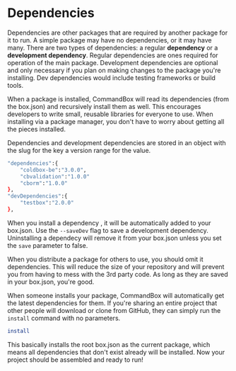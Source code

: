 # Dependencies

Dependencies are other packages that are required by another package for it to run.  A simple package may have no dependencies, or it may have many.  There are two types of dependencies: a regular **dependency** or a **development dependency**.  Regular dependencies are ones required for operation of the main package.  Development dependencies are optional and only necessary if you plan on making changes to the package you're installing.  Dev dependencies would include testing frameworks or build tools. 

When a package is installed, CommandBox will read its dependencies (from the box.json) and recursively install them as well. This encourages developers to write small, reusable libraries for everyone to use. When installing via a package manager, you don't have to worry about getting all the pieces installed.

Dependencies and development dependencies are stored in an object with the slug for the key a version range for the value.

```bash
"dependencies":{
    "coldbox-be":"3.0.0",
    "cbvalidation":"1.0.0"
    "cborm":"1.0.0"
},
"devDependencies":{
    "testbox":"2.0.0"
},
```

When you install a dependency , it will be automatically added to your box.json.  Use the `--saveDev` flag to save a development dependency.  Uninstalling a dependecy will remove it from your box.json unless you set the `save` parameter to false.

When you distribute a package for others to use, you should omit it dependencies.  This will reduce the size of your repository and will prevent you from having to mess with the 3rd party code.  As long as they are saved in your box.json, you're good.

When someone installs your package, CommandBox will automatically get the latest dependencies for them.  If you're sharing an entire project that other people will download or clone from GitHub, they can simply run the `install` command with no parameters.  

```bash
install
```

This basically installs the root box.json as the current package, which means all dependencies that don't exist already will be installed.  Now your project should be assembled and ready to run!


















